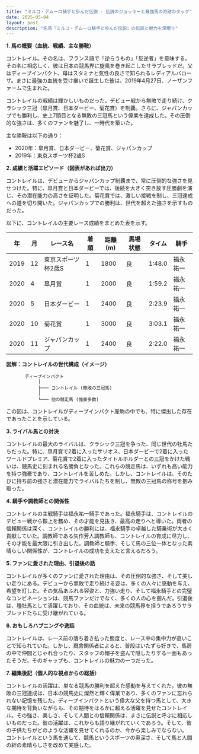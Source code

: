```yaml
---
title: "ミルコ・デムーロ騎手と歩んだ伝説 - 伝説のジョッキーと最強馬の奇跡のタッグ"
date: 2025-05-04
layout: post
description: "名馬『ミルコ・デムーロ騎手と歩んだ伝説』の伝説と魅力を深堀り"
---
```


**1. 馬の概要（血統、戦績、主な勝鞍）**

コントレイル。その名は、フランス語で「逆らうもの」「反逆者」を意味する。その名に相応しく、彼は日本の競馬界に旋風を巻き起こしたサラブレッドだ。父はディープインパクト、母はスタミナと気性の良さで知られるレディアルバローザ。まさに最強の血統を受け継いで誕生した彼は、2019年4月27日、ノーザンファームで生まれた。

コントレイルの戦績は輝かしいものだった。デビュー戦から無敗で走り続け、クラシック三冠（皐月賞、日本ダービー、菊花賞）を制覇。さらに、ジャパンカップでも勝利し、史上7頭目となる無敗の三冠馬という偉業を達成した。その圧倒的な強さは、多くのファンを魅了し、一時代を築いた。

主な勝鞍は以下の通り：

* 2020年：皐月賞、日本ダービー、菊花賞、ジャパンカップ
* 2019年：東京スポーツ杯2歳S


**2. 成績と活躍エピソード（図表があれば出力）**

コントレイルは、デビューからジャパンカップ制覇まで、常に圧倒的な強さを見せつけた。特に、皐月賞と日本ダービーでは、後続を大きく突き放す圧勝劇を演じ、その潜在能力の高さを証明した。菊花賞では、激しい接戦を制し、三冠達成への道を切り開いた。ジャパンカップでの勝利は、世代を超えた強さを示すものだった。

以下に、コントレイルの主要レース成績をまとめた表を示す。

| 年 | 月 | レース名          | 着順 | 距離(m) | 馬場状態 | タイム       | 騎手       |
|---|----|-----------------|-----|---------|---------|-------------|------------|
| 2019 | 12 | 東京スポーツ杯2歳S | 1   | 1800    | 良       | 1:48.0      | 福永祐一     |
| 2020 | 4  | 皐月賞            | 1   | 2000    | 良       | 1:59.2      | 福永祐一     |
| 2020 | 5  | 日本ダービー        | 1   | 2400    | 良       | 2:23.9      | 福永祐一     |
| 2020 | 10 | 菊花賞            | 1   | 3000    | 良       | 3:03.1      | 福永祐一     |
| 2020 | 11 | ジャパンカップ      | 1   | 2400    | 良       | 2:22.0      | 福永祐一     |


**図解：コントレイルの世代構成（イメージ）**

```
       ディープインパクト
            │
            ├─── コントレイル (無敗の三冠馬)
            │
            └─── 他の競走馬 (強豪多数)

```

この図は、コントレイルがディープインパクト産駒の中でも、特に傑出した存在であったことを示している。


**3. ライバル馬との対決**

コントレイルの最大のライバルは、クラシック三冠を争った、同じ世代の牡馬たちだった。特に、皐月賞で2着に入ったサリオス、日本ダービーで2着に入ったワールドプレミア、菊花賞で2着に入ったタイトルホルダーとの三冠をかけた戦いは、競馬史に刻まれる名勝負となった。これらの競走馬は、いずれも高い能力を持つ強豪であり、コントレイルを苦しめた。しかし、コントレイルは、そのたびに持ち前の強さと潜在能力でライバルたちを制し、無敗の三冠馬の称号を掴み取った。


**4. 騎手や調教師との関係性**

コントレイルの主戦騎手は福永祐一騎手であった。福永騎手は、コントレイルのデビュー戦から鞍上を務め、その才能を見抜き、最高の走りへと導いた。両者の信頼関係は深く、コントレイルの勝利には、福永騎手の卓越した騎乗術が大きく貢献していた。調教師である矢作芳人調教師も、コントレイルの育成に尽力し、その才能を最大限に引き出した。調教師と騎手、そして馬の三位一体となった素晴らしい関係性が、コントレイルの成功を支えたと言えるだろう。


**5. ファンに愛された理由、引退後の話**

コントレイルが多くのファンに愛された理由は、その圧倒的な強さ、そして美しい走りにある。デビューから無敗で走り続ける姿は、多くの人々に感動を与え、希望を灯した。その気品あふれる容姿と、力強い走り、そして福永騎手との完璧なコンビネーションは、競馬ファンだけでなく、多くの人の心を掴んだ。引退後は、種牡馬として活躍しており、その血統は、未来の競馬界を担うであろうサラブレッドたちに受け継がれている。


**6. おもしろハプニングや逸話**

コントレイルは、レース前の落ち着き払った態度と、レース中の集中力が高いことで知られていた。しかし、厩舎関係者によると、普段はいたずら好きで、馬房の中で仲間とじゃれ合ったり、スタッフの帽子を盗んで隠したりする一面もあったそうだ。そのギャップも、コントレイルの魅力の一つだった。


**7. 編集後記（個人的な視点からの総括）**

コントレイルの活躍は、単なる競馬の勝利を超えた感動を与えてくれた。彼の無敗の三冠達成は、日本の競馬史に燦然と輝く偉業であり、多くのファンに忘れられない記憶を残した。ディープインパクトという偉大な父を持つ馬として、大きな期待を背負いながらも、その期待をはるかに超える活躍を見せたコントレイル。その強さ、美しさ、そして人間との信頼関係は、まさに伝説と呼ぶに相応しいものだった。彼の活躍は、これからも語り継がれていくであろう。そして、彼の子供たちがどのような活躍を見せてくれるのか、今から楽しみでならない。  コントレイルという馬を通して、競馬というスポーツの奥深さ、そして馬と人間の絆の素晴らしさを改めて実感した。
